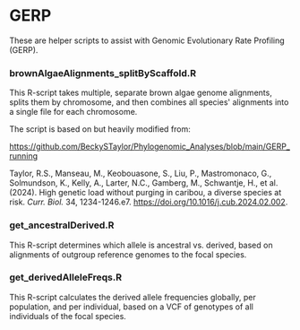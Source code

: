 # GERP

These are helper scripts to assist with Genomic Evolutionary Rate Profiling (GERP).

### brownAlgaeAlignments_splitByScaffold.R

This R-script takes multiple, separate brown algae genome alignments, splits them by chromosome, and then combines all species' alignments into a single file for each chromosome.

The script is based on but heavily modified from:

https://github.com/BeckySTaylor/Phylogenomic_Analyses/blob/main/GERP_running

Taylor, R.S., Manseau, M., Keobouasone, S., Liu, P., Mastromonaco, G., Solmundson, K., Kelly, A., Larter, N.C., Gamberg, M., Schwantje, H., et al. (2024). High genetic load without purging in caribou, a diverse species at risk. *Curr. Biol.* 34, 1234-1246.e7. https://doi.org/10.1016/j.cub.2024.02.002.

### get_ancestralDerived.R

This R-script determines which allele is ancestral vs. derived, based on alignments of outgroup reference genomes to the focal species.

### get_derivedAlleleFreqs.R

This R-script calculates the derived allele frequencies globally, per population, and per individual, based on a VCF of genotypes of all individuals of the focal species.
